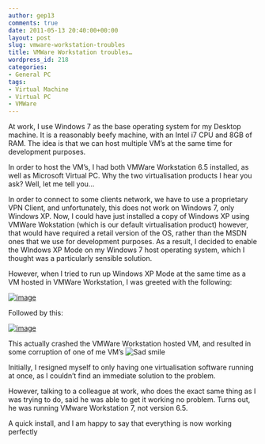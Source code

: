 ```yaml
---
author: gep13
comments: true
date: 2011-05-13 20:40:00+00:00
layout: post
slug: vmware-workstation-troubles
title: VMWare Workstation troubles…
wordpress_id: 218
categories:
- General PC
tags:
- Virtual Machine
- Virtual PC
- VMWare
---
```


At work, I use Windows 7 as the base operating system for my Desktop machine. It is a reasonably beefy machine, with an Intel i7 CPU and 8GB of RAM. The idea is that we can host multiple VM’s at the same time for development purposes.

 

In order to host the VM’s, I had both VMWare Workstation 6.5 installed, as well as Microsoft Virtual PC. Why the two virtualisation products I hear you ask? Well, let me tell you…

 

In order to connect to some clients network, we have to use a proprietary VPN Client, and unfortunately, this does not work on Windows 7, only Windows XP. Now, I could have just installed a copy of Windows XP using VMWare Wokstation (which is our default virtualisation product) however, that would have required a retail version of the OS, rather than the MSDN ones that we use for development purposes. As a result, I decided to enable the WIndows XP Mode on my Windows 7 host operating system, which I thought was a particularly sensible solution.

 

However, when I tried to run up Windows XP Mode at the same time as a VM hosted in VMWare Workstation, I was greeted with the following:

 

[![image](http://www.gep13.co.uk/blog/wp-content/uploads/VMWare-Workstation-troubles_11F5D/image_thumb.png)](http://www.gep13.co.uk/blog/wp-content/uploads/VMWare-Workstation-troubles_11F5D/image.png)

 

Followed by this:

 

[![image](http://www.gep13.co.uk/blog/wp-content/uploads/VMWare-Workstation-troubles_11F5D/image_thumb_3.png)](http://www.gep13.co.uk/blog/wp-content/uploads/VMWare-Workstation-troubles_11F5D/image_3.png)

 

This actually crashed the VMWare Workstation hosted VM, and resulted in some corruption of one of me VM’s ![Sad smile](http://www.gep13.co.uk/blog/wp-content/uploads/VMWare-Workstation-troubles_11F5D/wlEmoticon-sadsmile.png)

 

Initially, I resigned myself to only having one virtualisation software running at once, as I couldn’t find an immediate solution to the problem.

 

However, talking to a colleague at work, who does the exact same thing as I was trying to do, said he was able to get it working no problem. Turns out, he was running VMware Workstation 7, not version 6.5.

 

A quick install, and I am happy to say that everything is now working perfectly
